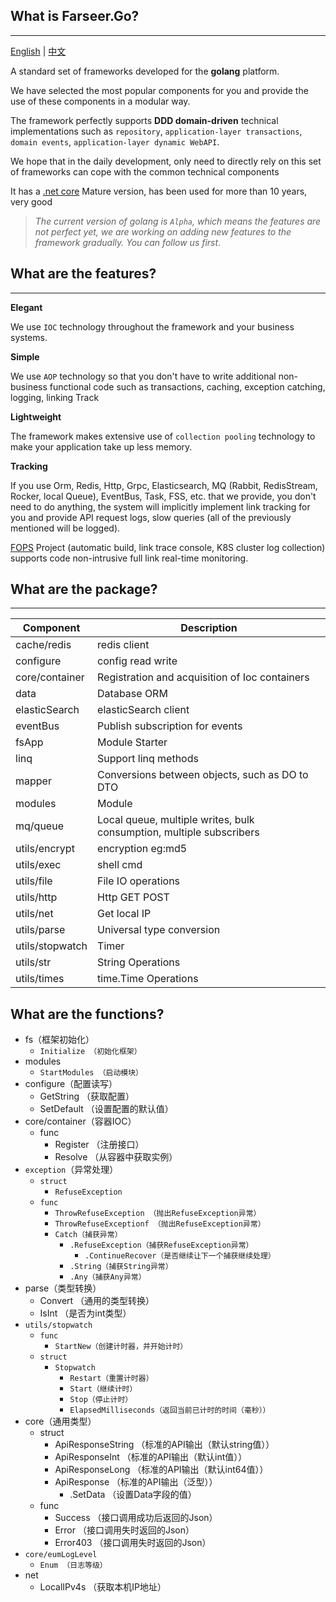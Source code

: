 ## What is Farseer.Go?

---
[English](https://github.com/FarseerGo/Farseer.Go) | [中文](https://github.com/FarseerGo/Farseer.Go/blob/main/README.zh-cn.md)

A standard set of frameworks developed for the **golang** platform.

We have selected the most popular components for you and provide the use of these components in a modular way.

The framework perfectly supports **DDD domain-driven** technical implementations such as `repository`, `application-layer transactions`, `domain events`, `application-layer dynamic WebAPI`.

We hope that in the daily development, only need to directly rely on this set of frameworks can cope with the common technical components

It has a [.net core](https://github.com/FarseerNet/Farseer.Net/tree/dev/Doc) Mature version, has been used for more than 10 years, very good

> *The current version of golang is `Alpha`, which means the features are not perfect yet, we are working on adding new features to the framework gradually. You can follow us first*.

## What are the features?

---
**Elegant**

We use `IOC` technology throughout the framework and your business systems.

**Simple**

We use `AOP` technology so that you don't have to write additional non-business functional code such as transactions, caching, exception catching, logging, linking Track

**Lightweight**

The framework makes extensive use of `collection pooling` technology to make your application take up less memory.

**Tracking**

If you use Orm, Redis, Http, Grpc, Elasticsearch, MQ (Rabbit, RedisStream, Rocker, local Queue), EventBus, Task, FSS, etc. that we provide, you don't need to do anything, the system will implicitly implement link tracking for you and provide API request logs, slow queries (all of the previously mentioned will be logged).

[FOPS](https://github.com/FarseerNet/FOPS) Project (automatic build, link trace console, K8S cluster log collection) supports code non-intrusive full link real-time monitoring.

## What are the package?

---
| Component       | Description                                                          |
|-----------------|----------------------------------------------------------------------|
| cache/redis     | redis client                                                         |
| configure       | config read write                                                    |
| core/container  | Registration and acquisition of Ioc containers                       |
| data            | Database ORM                                                         |
| elasticSearch   | elasticSearch client                                                 |
| eventBus        | Publish subscription for events                                      |
| fsApp           | Module Starter                                                       |
| linq            | Support linq methods                                                 |
| mapper          | Conversions between objects, such as DO to DTO                       |
| modules         | Module                                                               |
| mq/queue        | Local queue, multiple writes, bulk consumption, multiple subscribers |
| utils/encrypt   | encryption eg:md5                                                    |
| utils/exec      | shell cmd                                                            |
| utils/file      | File IO operations                                                   |
| utils/http      | Http GET POST                                                        |
| utils/net       | Get local IP                                                         |
| utils/parse     | Universal type conversion                                            |
| utils/stopwatch | Timer                                                                |
| utils/str       | String Operations                                                    |
| utils/times     | time.Time Operations                                                 |

## What are the functions?
* fs（框架初始化）
    * `Initialize （初始化框架）`
* modules
    * `StartModules （启动模块）`
* configure（配置读写）
    * GetString （获取配置）
    * SetDefault （设置配置的默认值）
* core/container（容器IOC）
    * func
        * Register （注册接口）
        * Resolve （从容器中获取实例）
* `exception`（异常处理）
    * `struct`
        * `RefuseException`
    * `func`
        * `ThrowRefuseException （抛出RefuseException异常）`
        * `ThrowRefuseExceptionf （抛出RefuseException异常）`
        * `Catch（捕获异常）`
            * `.RefuseException（捕获RefuseException异常）`
                * `.ContinueRecover（是否继续让下一个捕获继续处理）`
            * `.String（捕获String异常）`
            * `.Any（捕获Any异常）`
* parse（类型转换）
    * Convert （通用的类型转换）
    * IsInt （是否为int类型）
* `utils/stopwatch`
    * `func`
        * `StartNew（创建计时器，并开始计时）`
    * `struct`
        * `Stopwatch`
            * `Restart（重置计时器）`
            * `Start（继续计时）`
            * `Stop（停止计时）`
            * `ElapsedMilliseconds（返回当前已计时的时间（毫秒））`
* core（通用类型）
    * struct
        * ApiResponseString （标准的API输出（默认string值））
        * ApiResponseInt （标准的API输出（默认int值））
        * ApiResponseLong （标准的API输出（默认int64值））
        * ApiResponse （标准的API输出（泛型））
            * .SetData （设置Data字段的值）
    * func
        * Success （接口调用成功后返回的Json）
        * Error （接口调用失时返回的Json）
        * Error403 （接口调用失时返回的Json）
* `core/eumLogLevel`
    * `Enum （日志等级）`
* net
    * LocalIPv4s （获取本机IP地址）
